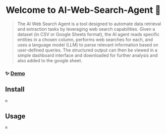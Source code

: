 <h1 align="center">Welcome to AI-Web-Search-Agent 👋</h1>
<p>
</p>

> The AI Web Search Agent is a tool designed to automate data retrieval and extraction tasks by leveraging web search capabilities. Given a dataset (in CSV or Google Sheets format), the AI agent reads specific entities in a chosen column, performs web searches for each, and uses a language model (LLM) to parse relevant information based on user-defined queries. The structured output can then be viewed in a simple dashboard interface and downloaded for further analysis and also added to the google sheet.

### ✨ [Demo](https://ai-web-search-agent.streamlit.app/)

## Install

```sh
n
```

## Usage

```sh
n
```

